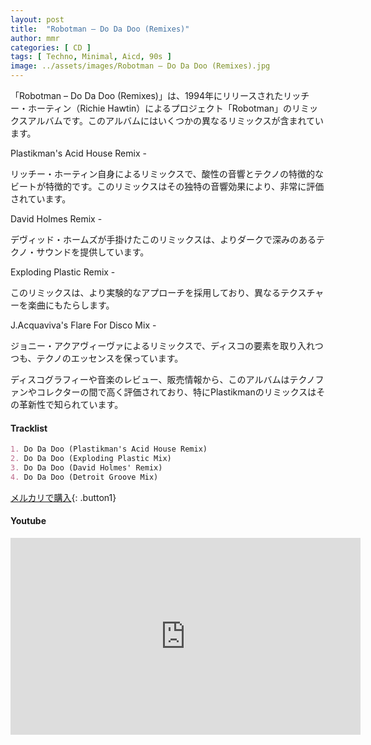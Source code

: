 ```yaml
---
layout: post
title:  "Robotman – Do Da Doo (Remixes)"
author: mmr
categories: [ CD ]
tags: [ Techno, Minimal, Aicd, 90s ]
image: ../assets/images/Robotman – Do Da Doo (Remixes).jpg
---
```


「Robotman – Do Da Doo (Remixes)」は、1994年にリリースされたリッチー・ホーティン（Richie Hawtin）によるプロジェクト「Robotman」のリミックスアルバムです。このアルバムにはいくつかの異なるリミックスが含まれています。

Plastikman's Acid House Remix - 

リッチー・ホーティン自身によるリミックスで、酸性の音響とテクノの特徴的なビートが特徴的です。このリミックスはその独特の音響効果により、非常に評価されています。

David Holmes Remix - 

デヴィッド・ホームズが手掛けたこのリミックスは、よりダークで深みのあるテクノ・サウンドを提供しています。

Exploding Plastic Remix - 

このリミックスは、より実験的なアプローチを採用しており、異なるテクスチャーを楽曲にもたらします。

J.Acquaviva's Flare For Disco Mix - 

ジョニー・アクアヴィーヴァによるリミックスで、ディスコの要素を取り入れつつも、テクノのエッセンスを保っています。

ディスコグラフィーや音楽のレビュー、販売情報から、このアルバムはテクノファンやコレクターの間で高く評価されており、特にPlastikmanのリミックスはその革新性で知られています。

#### Tracklist
```md
1. Do Da Doo (Plastikman's Acid House Remix)
2. Do Da Doo (Exploding Plastic Mix)
3. Do Da Doo (David Holmes' Remix)
4. Do Da Doo (Detroit Groove Mix)
```

[メルカリで購入](https://jp.mercari.com/item/m53568247398?afid=6142608987){: .button1}

#### Youtube
<iframe width="560" height="315" src="https://www.youtube.com/embed/sxwoUI7dbrY?si=iRCgFwBxbNh_5CCD" title="YouTube video player" frameborder="0" allow="accelerometer; autoplay; clipboard-write; encrypted-media; gyroscope; picture-in-picture; web-share" referrerpolicy="strict-origin-when-cross-origin" allowfullscreen></iframe>